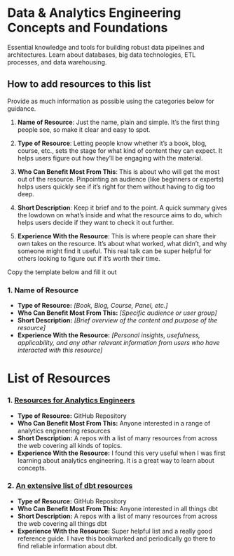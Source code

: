 # Data & Analytics Engineering Concepts and Foundations
Essential knowledge and tools for building robust data pipelines and architectures. Learn about databases, big data technologies, ETL processes, and data warehousing.

## How to add resources to this list
Provide as much information as possible using the categories below for guidance. 
1. **Name of Resource**: Just the name, plain and simple. It’s the first thing people see, so make it clear and easy to spot.

 2. **Type of Resource**: Letting people know whether it’s a book, blog, course, etc., sets the stage for what kind of content they can expect. It helps users figure out how they’ll be engaging with the material.

3. **Who Can Benefit Most From This**: This is about who will get the most out of the resource. Pinpointing an audience (like beginners or experts) helps users quickly see if it’s right for them without having to dig too deep.

4. **Short Description**: Keep it brief and to the point. A quick summary gives the lowdown on what’s inside and what the resource aims to do, which helps users decide if they want to check it out further.

5. **Experience With the Resource**: This is where people can share their own takes on the resource. It’s about what worked, what didn’t, and why someone might find it useful. This real talk can be super helpful for others looking to figure out if it’s worth their time.

Copy the template below and fill it out 

### 1. Name of Resource
- **Type of Resource:** _[Book, Blog, Course, Panel, etc.]_
- **Who Can Benefit Most From This:** _[Specific audience or user group]_
- **Short Description:** _[Brief overview of the content and purpose of the resource]_
- **Experience With the Resource:** _[Personal insights, usefulness, applicability, and any other relevant information from users who have interacted with this resource]_



# List of Resources

### 1. [Resources for Analytics Engineers](https://github.com/flpezet/analytics-readings)
- **Type of Resource:** GitHub Repository
- **Who Can Benefit Most From This:** Anyone interested in a range of analytics engineering resources 
- **Short Description:** A repos with a list of many resources from across the web covering all kinds of topics. 
- **Experience With the Resource:** I found this very useful when I was first learning about analytics engineering. It is a great way to learn about concepts. 

### 2. [An extensive list of dbt resources](https://github.com/Hiflylabs/awesome-dbt/blob/main/README.md)
- **Type of Resource:** GitHub Repository
- **Who Can Benefit Most From This:** Anyone interested in all things dbt
- **Short Description:** A repos with a list of many resources from across the web covering all things dbt
- **Experience With the Resource:** Super helpful list and a really good reference guide. I have this bookmarked and periodically go there to find reliable information about dbt. 
